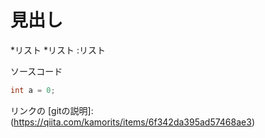 # 見出し
*リスト
  *リスト
  :リスト

  ソースコード
  ```java
int a = 0;
```


リンクの
[gitの説明]:(https://qiita.com/kamorits/items/6f342da395ad57468ae3)

